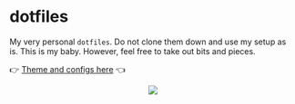 # dotfiles
My very personal `dotfiles`. Do not clone them down and use my setup as is. This is my baby. However, feel free to take out bits and pieces.

👉 <a href="https://github.com/mvpopuk/inspired-github.vim">Theme and configs here</a> 👈
<center>
  <img src="https://github.com/mvpopuk/inspired-github.vim/blob/main/screenshots/php.png" />
</center>
